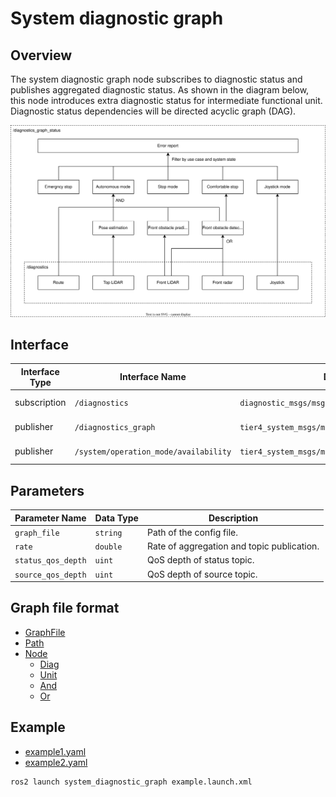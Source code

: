 # System diagnostic graph

## Overview

The system diagnostic graph node subscribes to diagnostic status and publishes aggregated diagnostic status.
As shown in the diagram below, this node introduces extra diagnostic status for intermediate functional unit.
Diagnostic status dependencies will be directed acyclic graph (DAG).

![overview](./doc/overview.drawio.svg)

## Interface

| Interface Type | Interface Name                        | Data Type                                         | Description        |
| -------------- | ------------------------------------- | ------------------------------------------------- | ------------------ |
| subscription   | `/diagnostics`                        | `diagnostic_msgs/msg/DiagnosticArray`             | Diagnostics input. |
| publisher      | `/diagnostics_graph`                  | `tier4_system_msgs/msg/DiagnosticGraph`           | Diagnostics graph. |
| publisher      | `/system/operation_mode/availability` | `tier4_system_msgs/msg/OperationModeAvailability` | mode availability. |

## Parameters

| Parameter Name     | Data Type | Description                                |
| ------------------ | --------- | ------------------------------------------ |
| `graph_file`       | `string`  | Path of the config file.                   |
| `rate`             | `double`  | Rate of aggregation and topic publication. |
| `status_qos_depth` | `uint`    | QoS depth of status topic.                 |
| `source_qos_depth` | `uint`    | QoS depth of source topic.                 |

## Graph file format

- [GraphFile](./doc/format/graph-file.md)
- [Path](./doc/format/path.md)
- [Node](./doc/format/node.md)
  - [Diag](./doc/format/diag.md)
  - [Unit](./doc/format/unit.md)
  - [And](./doc/format/and.md)
  - [Or](./doc/format/or.md)

## Example

- [example1.yaml](./example/example1.yaml)
- [example2.yaml](./example/example2.yaml)

```bash
ros2 launch system_diagnostic_graph example.launch.xml
```
